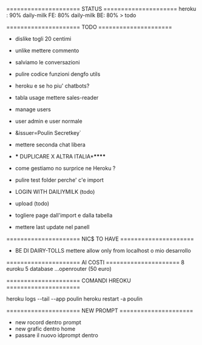 ===================== STATUS =====================
heroku : 90%
daily-milk FE: 80%
daily-milk BE: 80% > todo

===================== TODO =====================

- dislike togli 20 centimi
- unlike mettere commento
- salviamo le conversazioni
- pulire codice funzioni dengfo utils
- heroku e se ho piu' chatbots?
- tabla usage mettere sales-reader
- manage users
- user admin e user normale
- &issuer=Poulin Secretkey`
- mettere seconda chat libera

- **\*** DUPLICARE X ALTRA ITALIA\***\*\*\*\***
- come gestiamo no surprice ne Heroku ?
- pulire test folder perche' c'e import
- LOGIN WITH DAILIYMILK (todo)
- upload (todo)
- togliere page dall'import e dalla tabella
- mettere last update nel panell

===================== NIC$ TO HAVE =====================

- BE DI DAIRY-TOLLS mettere allow only from localhost o mio desarrollo

===================== AI COSTI =====================
8 euroku
5 database
...openrouter (50 euro)

===================== COMANDI HREOKU =====================

heroku logs --tail --app poulin
heroku restart -a poulin

===================== NEW PROMPT =====================

- new rocord dentro prompt
- new grafic dentro home
- passare il nuovo idprompt dentro
